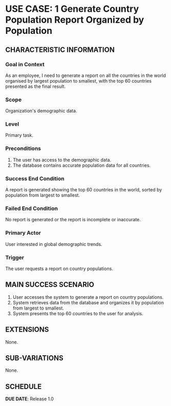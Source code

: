 # USE CASE: 1 Generate Country Population Report Organized by Population

## CHARACTERISTIC INFORMATION

### Goal in Context

As an employee, I need to generate a report on all the countries in the world organised by largest population to smallest, with the top 60 countries presented as the final result.

### Scope

Organization's demographic data.

### Level

Primary task.

### Preconditions

1. The user has access to the demographic data.
2. The database contains accurate population data for all countries.

### Success End Condition

A report is generated showing the top 60 countries in the world, sorted by population from largest to smallest.

### Failed End Condition

No report is generated or the report is incomplete or inaccurate.

### Primary Actor

User interested in global demographic trends.

### Trigger

The user requests a report on country populations.

## MAIN SUCCESS SCENARIO

1. User accesses the system to generate a report on country populations.
2. System retrieves data from the database and organizes it by population from largest to smallest.
3. System presents the top 60 countries to the user for analysis.

## EXTENSIONS

None.

## SUB-VARIATIONS

None.

## SCHEDULE

**DUE DATE**: Release 1.0
